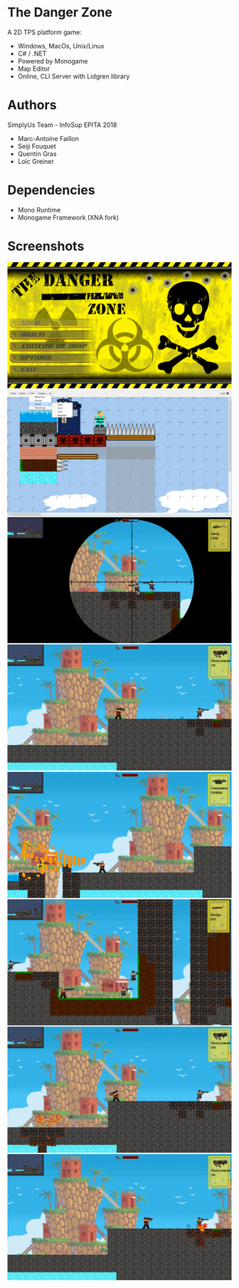 # The Danger Zone

A 2D TPS platform game:
- Windows, MacOs, Unix/Linux
- C# / .NET
- Powered by Monogame
- Map Editor
- Online, CLI Server with Lidgren library

# Authors
SimplyUs Team - InfoSup EPITA 2018
- Marc-Antoine Faillon
- Seiji Fouquet
- Quentin Gras
- Loïc Greiner

# Dependencies
- Mono Runtime
- Monogame Framework (XNA fork)

# Screenshots
![alt tag](https://raw.githubusercontent.com/SushiFu/The-Danger-Zone/master/screenshots/8.png)
![alt tag](https://raw.githubusercontent.com/SushiFu/The-Danger-Zone/master/screenshots/7.png)
![alt tag](https://raw.githubusercontent.com/SushiFu/The-Danger-Zone/master/screenshots/6.png)
![alt tag](https://raw.githubusercontent.com/SushiFu/The-Danger-Zone/master/screenshots/5.png)
![alt tag](https://raw.githubusercontent.com/SushiFu/The-Danger-Zone/master/screenshots/4.png)
![alt tag](https://raw.githubusercontent.com/SushiFu/The-Danger-Zone/master/screenshots/3.png)
![alt tag](https://raw.githubusercontent.com/SushiFu/The-Danger-Zone/master/screenshots/2.png)
![alt tag](https://raw.githubusercontent.com/SushiFu/The-Danger-Zone/master/screenshots/1.png)
